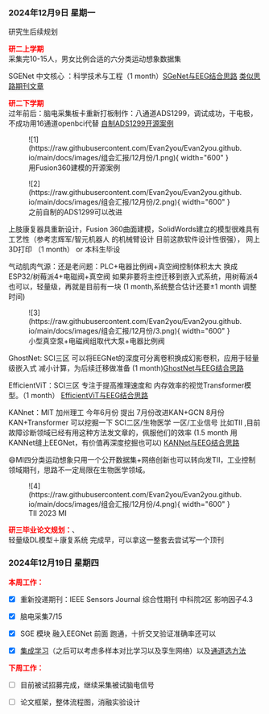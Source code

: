 ### 2024年12月9日 星期一

研究生后续规划

<span style="color: red; font-weight: bold;">研二上学期 </span>
</br>
采集完10-15人，男女比例合适的六分类运动想象数据集

SGENet 中文核心 ：科学技术与工程（1 month）[SGeNet与EEG结合思路](https://evan2you.github.io/%E8%AE%BA%E6%96%87%E6%95%B4%E7%90%86/SGENet/)   [类似思路期刊文章](http://www.stae.com.cn/jsygc/article/abstract/2307637)

<span style="color: red; font-weight: bold;">研二下学期 </span>
</br>
过年前后：脑电采集板卡重新打板制作：八通道ADS1299，调试成功，干电极，不成功用16通道openbci代替
[自制ADS1299开源案例](https://github.com/YuTaoV5/YuEEG)

<figure markdown="span">
  ![1](https://raw.githubusercontent.com/Evan2you/Evan2you.github.io/main/docs/images/组会汇报/12月份/1.png){ width="600" }
  <figcaption>用Fusion360建模的开源案例</figcaption>
</figure>

<figure markdown="span">
  ![2](https://raw.githubusercontent.com/Evan2you/Evan2you.github.io/main/docs/images/组会汇报/12月份/2.png){ width="600" }
  <figcaption>之前自制的ADS1299可以改进</figcaption>
</figure>


上肢康复器具重新设计，Fusion 360曲面建模，SolidWords建立的模型很难具有工艺性（参考志辉军/智元机器人 的机械臂设计 目前这款软件设计性很强）， 网上3D打印 （1 month） or 本科生毕设

气动肌肉气源：还是老问题：PLC+电器比例阀+真空阀控制体积太大 换成 ESP32/树莓派4+电磁阀+真空阀 如果非要将主控迁移到嵌入式系统，用树莓派4也可以，轻量级，再就是目前有一块 (1 month,系统整合估计还要±1 month 调整时间)

<figure markdown="span">
  ![3](https://raw.githubusercontent.com/Evan2you/Evan2you.github.io/main/docs/images/组会汇报/12月份/3.png){ width="600" }
  <figcaption>小型真空泵+电磁阀组取代大泵+电器比例阀</figcaption>
</figure>


GhostNet: SCI三区 可以将EEGNet的深度可分离卷积换成幻影卷积，应用于轻量级嵌入式 减小计算，为后续迁移做准备 (1 month)[GhostNet与EEG结合思路](https://evan2you.github.io/%E8%AE%BA%E6%96%87%E6%95%B4%E7%90%86/GhostNet/)

EfficientViT：SCI三区 专注于提⾼推理速度和 内存效率的视觉Transformer模型。（1 month） [EfficientViT与EEG结合思路](https://evan2you.github.io/%E8%AE%BA%E6%96%87%E6%95%B4%E7%90%86/EfficientViT/)

KANnet：MIT 加州理工 今年6月份 提出 7月份改进KAN+GCN 8月份KAN+Transformer 可以挖掘一下 SCI二区/生物医学 一区/工业信号 比如TII ,目前故障诊断领域已经有用这种方法发文章的，佩服他们的效率 (1.5 month 用KANNet缝上EEGNet，有价值再深度挖掘也可以)
[KANNet与EEG结合思路](https://evan2you.github.io/%E8%AE%BA%E6%96%87%E6%95%B4%E7%90%86/KANNet/)

:smile:MI四分类运动想象只用一个公开数据集+网络创新也可以转向发TII，工业控制领域期刊，思路不一定局限在生物医学领域。

<figure markdown="span">
  ![4](https://raw.githubusercontent.com/Evan2you/Evan2you.github.io/main/docs/images/组会汇报/12月份/4.png){ width="600" }
  <figcaption>TII 2023 MI</figcaption>
</figure>

<span style="color: red; font-weight: bold;">研三毕业论文规划：</span>、
</br>
轻量级DL模型＋康复系统  完成早，可以拿这一整套去尝试写一个顶刊


### 2024年12月19日 星期四

<span style="color: red; font-weight: bold;">本周工作：</span>
</br>

- [x] 重新投递期刊：IEEE Sensors Journal 综合性期刊 中科院2区 影响因子4.3
- [x] 脑电采集7/15
- [x] SGE 模块 融入EEGNet 前面 跑通，十折交叉验证准确率还可以
- [x] [集成学习](https://evan2you.github.io/%E8%AE%BA%E6%96%87%E6%95%B4%E7%90%86/%E9%9B%86%E6%88%90%E5%AD%A6%E4%B9%A0/)（之后可以考虑多样本对比学习以及孪生网络）以及[通道选方法](https://evan2you.github.io/%E8%AE%BA%E6%96%87%E6%95%B4%E7%90%86/%E8%84%91%E7%94%B5%E9%80%9A%E9%81%93%E9%80%89%E6%8B%A9/)


<span style="color: red; font-weight: bold;">下周工作：</span>
</br>

- [ ] 目前被试招募完成，继续采集被试脑电信号
- [ ] 论文框架，整体流程图，消融实验设计





















